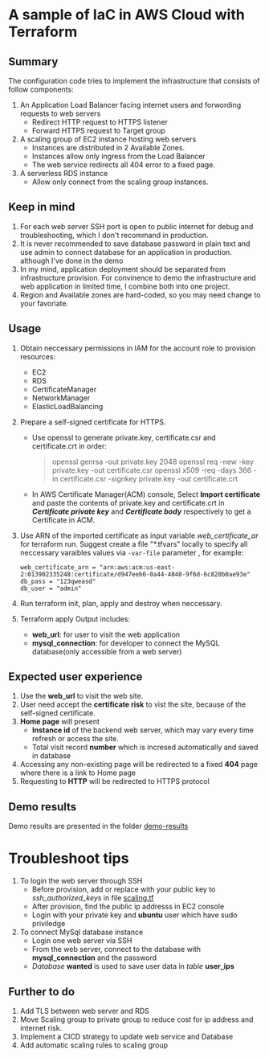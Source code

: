 # A sample of IaC in AWS Cloud with Terraform

## Summary
The configuration code tries to implement the infrastructure that consists of follow components:
1. An Application Load Balancer facing internet users and forwording requests to web servers
    - Redirect HTTP request to HTTPS listener
    - Forward HTTPS request to Target group
1. A scaling group of EC2 instance hosting web servers
    - Instances are distributed in 2 Available Zones.
    - Instances allow only ingress from the Load Balancer
    - The web service redirects all 404 error to a fixed page.
1. A serverless RDS instance
    - Allow only connect from the scaling group instances.

## Keep in mind
1. For each web server SSH port is open to public internet for debug and troubleshooting, which I don't recommand in production.
1. It is never recommended to save database password in plain text and use admin to connect database for an application in production. although I've done in the demo
1. In my mind, application deployment should be separated from infrastructure provision. For convinence to demo the infrastructure and web application in limited time, I combine both into one project. 
1. Region and Available zones are hard-coded, so you may need change to your favoriate.

## Usage
1. Obtain neccessary permissions in IAM for the account role to provision resources:
    + EC2
    + RDS
    + CertificateManager
    + NetworkManager
    + ElasticLoadBalancing

1. Prepare a self-signed certificate for HTTPS.
    + Use openssl to generate private.key, certificate.csr and certificate.crt in order:
       > openssl genrsa -out private.key 2048
       > openssl req -new -key private.key -out certificate.csr
       > openssl x509 -req -days 366 -in certificate.csr -signkey private.key -out certificate.crt
    + In AWS Certificate Manager(ACM) console, Select **Import certificate** and paste the contents of private.key and certificate.crt in _**Certificate private key**_ and _**Certificate body**_ respectively to get a Certificate in ACM.
1. Use ARN of the imported certificate as input variable *web_certificate_ar* for terraform run.
   Suggest create a file "*.tfvars" locally to specify all neccessary varaibles values via `-var-file` parameter , for example:
    ```
    web_certificate_arn = "arn:aws:acm:us-east-2:013902335248:certificate/d947eeb6-0a44-4840-9f6d-6c820b0ae93e"
    db_pass = "123qweasd"
    db_user = "admin"
    ```
1. Run terraform init, plan, apply and destroy when neccessary.
1. Terraform apply Output includes:
    - **web_url**: for user to visit the web application
    - **mysql_connection**: for developer to connect the MySQL database(only accessible from a web server)

## Expected user experience
1. Use the **web_url** to visit the web site.
1. User need accept the **certificate risk** to vist the site, because of the self-signed certificate.
1. **Home page** will present 
    + **Instance id** of the backend web server, which may vary every time refresh or access the site.
    + Total visit record **number** which is incresed automatically and saved in database
1. Accessing any non-existing page will be redirected to a fixed **404** page where there is a link to Home page
1. Requesting to **HTTP** will be redirected to HTTPS protocol

## Demo results
Demo results are presented in the folder [demo-results](demo-results)

# Troubleshoot tips
1. To login the web server through SSH
    + Before provision, add or replace with your public key to *ssh_authorized_keys* in file [scaling.tf](scaling.tf)
    + After provision, find the public ip addresss in EC2 console
    + Login with your private key and **ubuntu** user which have sudo priviledge
1. To connect MySql database instance
    + Login one web server via SSH
    + From the web server, connect to the database with **mysql_connection** and the password
    + _Database_ **wanted** is used to save user data in _table_ **user_ips**


## Further to do
1. Add TLS between web server and RDS
1. Move Scaling group to private group to reduce cost for ip address and internet risk.
1. Implement a CICD strategy to  update web service and Database
1. Add automatic scaling rules to scaling group